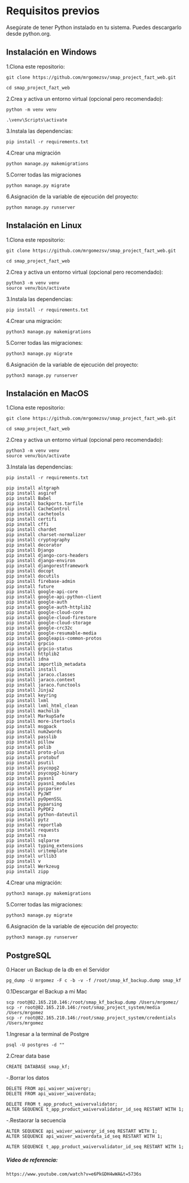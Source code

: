# Requisitos previos
Asegúrate de tener Python instalado en tu sistema. Puedes descargarlo desde python.org.

## Instalación en Windows
1.Clona este repositorio:

    git clone https://github.com/mrgomezsv/smap_project_fazt_web.git

    cd smap_project_fazt_web

2.Crea y activa un entorno virtual (opcional pero recomendado):

    python -m venv venv

    .\venv\Scripts\activate

3.Instala las dependencias:

    pip install -r requirements.txt

4.Crear una migración
    
    python manage.py makemigrations

5.Correr todas las migraciones

    python manage.py migrate

6.Asignación de la variable de ejecución del proyecto:
    
    python manage.py runserver

## Instalación en Linux
1.Clona este repositorio:

    git clone https://github.com/mrgomezsv/smap_project_fazt_web.git
    
    cd smap_project_fazt_web

2.Crea y activa un entorno virtual (opcional pero recomendado):

    python3 -m venv venv
    source venv/bin/activate

3.Instala las dependencias:

    pip install -r requirements.txt

4.Crear una migración:

    python3 manage.py makemigrations

5.Correr todas las migraciones:

    python3 manage.py migrate

6.Asignación de la variable de ejecución del proyecto:

    python3 manage.py runserver

## Instalación en MacOS
1.Clona este repositorio:

    git clone https://github.com/mrgomezsv/smap_project_fazt_web.git
    
    cd smap_project_fazt_web

2.Crea y activa un entorno virtual (opcional pero recomendado):

    python3 -m venv venv
    source venv/bin/activate

3.Instala las dependencias:

    pip install -r requirements.txt

    pip install altgraph
    pip install asgiref
    pip install Babel
    pip install backports.tarfile
    pip install CacheControl
    pip install cachetools
    pip install certifi
    pip install cffi
    pip install chardet
    pip install charset-normalizer
    pip install cryptography
    pip install decorator
    pip install Django
    pip install django-cors-headers
    pip install django-environ
    pip install djangorestframework
    pip install docopt
    pip install docutils
    pip install firebase-admin
    pip install future
    pip install google-api-core
    pip install google-api-python-client
    pip install google-auth
    pip install google-auth-httplib2
    pip install google-cloud-core
    pip install google-cloud-firestore
    pip install google-cloud-storage
    pip install google-crc32c
    pip install google-resumable-media
    pip install googleapis-common-protos
    pip install grpcio
    pip install grpcio-status
    pip install httplib2
    pip install idna
    pip install importlib_metadata
    pip install install
    pip install jaraco.classes
    pip install jaraco.context
    pip install jaraco.functools
    pip install Jinja2
    pip install keyring
    pip install lxml
    pip install lxml_html_clean
    pip install macholib
    pip install MarkupSafe
    pip install more-itertools
    pip install msgpack
    pip install num2words
    pip install passlib
    pip install pillow
    pip install polib
    pip install proto-plus
    pip install protobuf
    pip install psutil
    pip install psycopg2
    pip install psycopg2-binary
    pip install pyasn1
    pip install pyasn1_modules
    pip install pycparser
    pip install PyJWT
    pip install pyOpenSSL
    pip install pyparsing
    pip install PyPDF2
    pip install python-dateutil
    pip install pytz
    pip install reportlab
    pip install requests
    pip install rsa
    pip install sqlparse
    pip install typing_extensions
    pip install uritemplate
    pip install urllib3
    pip install v
    pip install Werkzeug
    pip install zipp


4.Crear una migración:

    python3 manage.py makemigrations
    
5.Correr todas las migraciones:

    python3 manage.py migrate

6.Asignación de la variable de ejecución del proyecto:

    python3 manage.py runserver

## PostgreSQL

0.Hacer un Backup de la db en el Servidor

    pg_dump -U mrgomez -F c -b -v -f /root/smap_kf_backup.dump smap_kf

0.1Descargar el Backup a mi Mac

    scp root@82.165.210.146:/root/smap_kf_backup.dump /Users/mrgomez/
    scp -r root@82.165.210.146:/root/smap_project_system/media /Users/mrgomez
    scp -r root@82.165.210.146:/root/smap_project_system/credentials /Users/mrgomez

1.Ingresar a la terminal de Postgre

    psql -U postgres -d ""

2.Crear data base
    
    CREATE DATABASE smap_kf;

-.Borrar los datos
    
    DELETE FROM api_waiver_waiverqr;
    DELETE FROM api_waiver_waiverdata;

    DELETE FROM t_app_product_waivervalidator;    
    ALTER SEQUENCE t_app_product_waivervalidator_id_seq RESTART WITH 1;

-.Restaorar la secuencia

    ALTER SEQUENCE api_waiver_waiverqr_id_seq RESTART WITH 1;
    ALTER SEQUENCE api_waiver_waiverdata_id_seq RESTART WITH 1;

    ALTER SEQUENCE t_app_product_waivervalidator_id_seq RESTART WITH 1;


##### Video de referencia:
    https://www.youtube.com/watch?v=e6PkGDH4wWA&t=5736s
